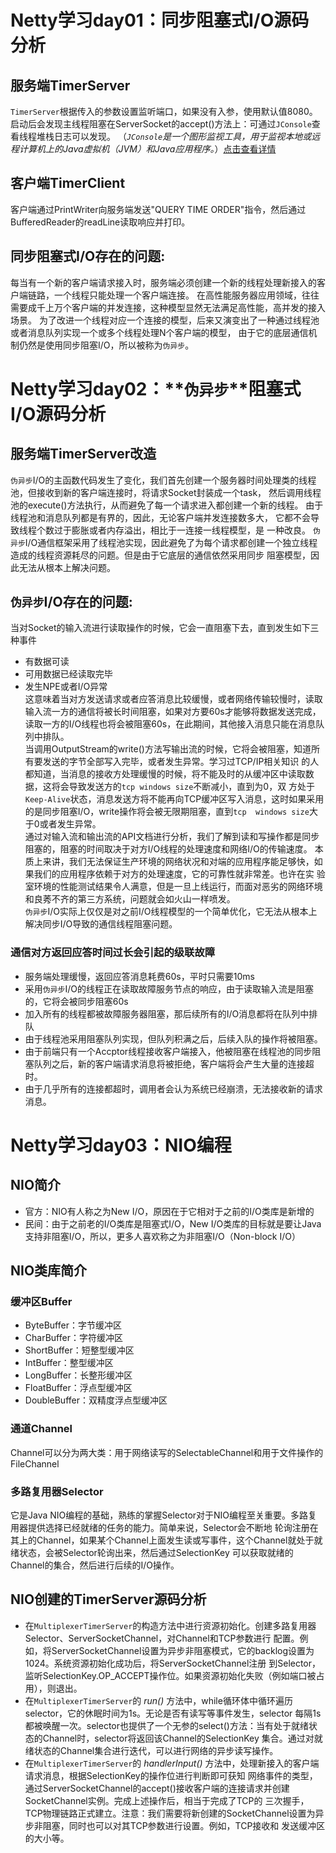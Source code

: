 # Netty学习day01：同步阻塞式I/O源码分析

## 服务端TimerServer
`TimerServer`根据传入的参数设置监听端口，如果没有入参，使用默认值8080。
启动后会发现主线程阻塞在ServerSocket的accept()方法上：可通过`JConsole`查看线程堆栈日志可以发现。
（_`JConsole`是一个图形监视工具，用于监视本地或远程计算机上的Java虚拟机（JVM）和Java应用程序。_）[点击查看详情](https://en.wikipedia.org/wiki/JConsole)
    
## 客户端TimerClient
客户端通过PrintWriter向服务端发送"QUERY TIME ORDER"指令，然后通过BufferedReader的readLine读取响应并打印。
    
## 同步阻塞式I/O存在的问题:
每当有一个新的客户端请求接入时，服务端必须创建一个新的线程处理新接入的客户端链路，一个线程只能处理一个客户端连接。
在高性能服务器应用领域，往往需要成千上万个客户端的并发连接，这种模型显然无法满足高性能，高并发的接入场景。
为了改进一个线程对应一个连接的模型，后来又演变出了一种通过线程池或者消息队列实现一个或多个线程处理N个客户端的模型，
由于它的底层通信机制仍然是使用同步阻塞I/O，所以被称为`伪异步`。
    
# Netty学习day02：**`伪异步`**阻塞式I/O源码分析

## 服务端TimerServer改造
`伪异步`I/O的主函数代码发生了变化，我们首先创建一个服务器时间处理类的线程池，但接收到新的客户端连接时，将请求Socket封装成一个task，
然后调用线程池的execute()方法执行，从而避免了每一个请求进入都创建一个新的线程。
由于线程池和消息队列都是有界的，因此，无论客户端并发连接数多大， 它都不会导致线程个数过于膨胀或者内存溢出，相比于一连接一线程模型，是
一种改良。
`伪异步`I/O通信框架采用了线程池实现，因此避免了为每个请求都创建一个独立线程造成的线程资源耗尽的问题。但是由于它底层的通信依然采用同步
阻塞模型，因此无法从根本上解决问题。

## `伪异步`I/O存在的问题:
当对Socket的输入流进行读取操作的时候，它会一直阻塞下去，直到发生如下三种事件
- 有数据可读
- 可用数据已经读取完毕
- 发生NPE或者I/O异常  
这意味着当对方发送请求或者应答消息比较缓慢，或者网络传输较慢时，读取输入流一方的通信将被长时间阻塞，如果对方要60s才能够将数据发送完成，
读取一方的I/O线程也将会被阻塞60s，在此期间，其他接入消息只能在消息队列中排队。  
当调用OutputStream的write()方法写输出流的时候，它将会被阻塞，知道所有要发送的字节全部写入完毕，或者发生异常。学习过TCP/IP相关知识
的人都知道，当消息的接收方处理缓慢的时候，将不能及时的从缓冲区中读取数据，这将会导致发送方的`tcp windows size`不断减小，直到为0，双
方处于`Keep-Alive`状态，消息发送方将不能再向TCP缓冲区写入消息，这时如果采用的是同步阻塞I/O，write操作将会被无限期阻塞，直到`tcp 
windows size`大于0或者发生异常。  
通过对输入流和输出流的API文档进行分析，我们了解到读和写操作都是同步阻塞的，阻塞的时间取决于对方I/O线程的处理速度和网络I/O的传输速度。
本质上来讲，我们无法保证生产环境的网络状况和对端的应用程序能足够快，如果我们的应用程序依赖于对方的处理速度，它的可靠性就非常差。也许在实
验室环境的性能测试结果令人满意，但是一旦上线运行，而面对恶劣的网络环境和良莠不齐的第三方系统，问题就会如火山一样喷发。  
`伪异步`I/O实际上仅仅是对之前I/O线程模型的一个简单优化，它无法从根本上解决同步I/O导致的通信线程阻塞问题。
### 通信对方返回应答时间过长会引起的级联故障
- 服务端处理缓慢，返回应答消息耗费60s，平时只需要10ms
- 采用`伪异步`I/O的线程正在读取故障服务节点的响应，由于读取输入流是阻塞的，它将会被同步阻塞60s
- 加入所有的线程都被故障服务器阻塞，那后续所有的I/O消息都将在队列中排队
- 由于线程池采用阻塞队列实现，但队列积满之后，后续入队的操作将被阻塞。
- 由于前端只有一个Accptor线程接收客户端接入，他被阻塞在线程池的同步阻塞队列之后，新的客户端请求消息将被拒绝，客户端将会产生大量的连接超时。
- 由于几乎所有的连接都超时，调用者会认为系统已经崩溃，无法接收新的请求消息。

# Netty学习day03：NIO编程

## NIO简介
- 官方：NIO有人称之为New I/O，原因在于它相对于之前的I/O类库是新增的
- 民间：由于之前老的I/O类库是阻塞式I/O，New I/O类库的目标就是要让Java支持非阻塞I/O，所以，更多人喜欢称之为非阻塞I/O（Non-block I/O）

## NIO类库简介
### 缓冲区Buffer
- ByteBuffer：字节缓冲区
- CharBuffer：字符缓冲区
- ShortBuffer：短整型缓冲区
- IntBuffer：整型缓冲区
- LongBuffer：长整形缓冲区
- FloatBuffer：浮点型缓冲区
- DoubleBuffer：双精度浮点型缓冲区
### 通道Channel
Channel可以分为两大类：用于网络读写的SelectableChannel和用于文件操作的FileChannel
### 多路复用器Selector
它是Java NIO编程的基础，熟练的掌握Selector对于NIO编程至关重要。多路复用器提供选择已经就绪的任务的能力。简单来说，Selector会不断地
轮询注册在其上的Channel，如果某个Channel上面发生读或写事件，这个Channel就处于就绪状态，会被Selector轮询出来，然后通过SelectionKey
可以获取就绪的Channel的集合，然后进行后续的I/O操作。
## NIO创建的TimerServer源码分析
- 在`MultiplexerTimerServer`的构造方法中进行资源初始化。创建多路复用器Selector、ServerSocketChannel，对Channel和TCP参数进行
配置。例如，将ServerSocketChannel设置为异步非阻塞模式，它的backlog设置为1024。系统资源初始化成功后，将ServerSocketChannel注册
到Selector，监听SelectionKey.OP_ACCEPT操作位。如果资源初始化失败（例如端口被占用），则退出。
- 在`MultiplexerTimerServer`的 _run()_ 方法中，while循环体中循环遍历selector，它的休眠时间为1s。无论是否有读写等事件发生，selector
每隔1s都被唤醒一次。selector也提供了一个无参的select()方法：当有处于就绪状态的Channel时，selector将返回该Channel的SelectionKey
集合。通过对就绪状态的Channel集合进行迭代，可以进行网络的异步读写操作。
- 在`MultiplexerTimerServer`的 *handlerInput()* 方法中，处理新接入的客户端请求消息，根据SelectionKey的操作位进行判断即可获知
网络事件的类型，通过ServerSocketChannel的accept()接收客户端的连接请求并创建SocketChannel实例。完成上述操作后，相当于完成了TCP的
三次握手，TCP物理链路正式建立。注意：我们需要将新创建的SocketChannel设置为异步非阻塞，同时也可以对其TCP参数进行设置。例如，TCP接收和
发送缓冲区的大小等。

